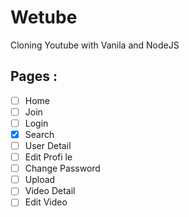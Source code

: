 # Wetube

Cloning Youtube with Vanila and NodeJS

## Pages :

- [ ] Home
- [ ] Join
- [ ] Login
- [x] Search
- [ ] User Detail
- [ ] Edit Profi    le
- [ ] Change Password
- [ ] Upload
- [ ] Video Detail
- [ ] Edit Video
